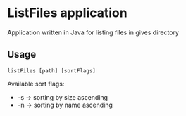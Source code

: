 # ListFiles application
Application written in Java for listing files in gives directory
## Usage
```
listFiles [path] [sortFlags]
```
Available sort flags:
* -s -> sorting by size ascending
* -n -> sorting by name ascending
